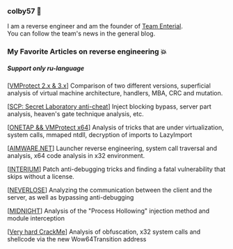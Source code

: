 ### colby57 👻

I am a reverse engineer and am the founder of [Team Enterial](https://t.me/team_enterial_blog).  
You can follow the team's news in the general blog.

### My Favorite Articles on reverse engineering 💥

##### Support only ru-language

[[VMProtect 2.x & 3.x](https://yougame.biz/threads/277698/)] Comparison of two different versions, superficial analysis of virtual machine architecture, handlers, MBA, CRC and mutation.

[[SCP: Secret Laboratory anti-cheat](https://yougame.biz/threads/263492/)] Inject blocking bypass, server part analysis, heaven's gate technique analysis, etc.

[[ONETAP && VMProtect x64](https://yougame.biz/threads/247961/)] Analysis of tricks that are under virtualization, system calls, mmaped ntdll, decryption of imports to LazyImport

[[AIMWARE.NET](https://yougame.biz/threads/238361/)] Launcher reverse engineering, system call traversal and analysis, x64 code analysis in x32 environment.

[[INTERIUM](https://yougame.biz/threads/237575/)] Patch anti-debugging tricks and finding a fatal vulnerability that skips without a license.

[[NEVERLOSE](https://yougame.biz/threads/237592/)] Analyzing the communication between the client and the server, as well as bypassing anti-debugging

[[MIDNIGHT](https://yougame.biz/threads/237595/)] Analysis of the "Process Hollowing" injection method and module interception 

[[Very hard CrackMe](https://yougame.biz/threads/231663/)] Analysis of obfuscation, x32 system calls and shellcode via the new Wow64Transition address

